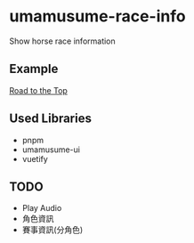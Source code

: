 # umamusume-race-info

Show horse race information

## Example

[Road to the Top](https://gitqwerty777.github.io/road-to-the-top/)

## Used Libraries

- pnpm
- umamusume-ui
- vuetify

## TODO

- Play Audio
- 角色資訊
- 賽事資訊(分角色)